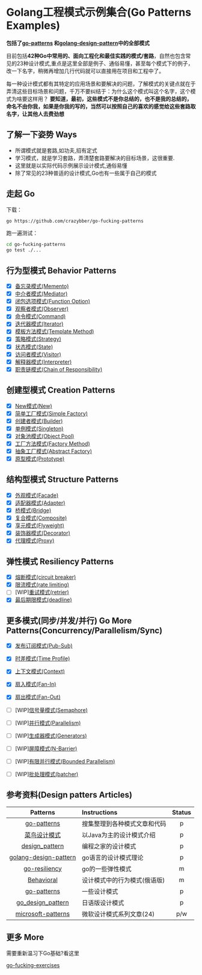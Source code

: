 # Golang工程模式示例集合(Go Patterns Examples)

**包括了[go-patterns](https://github.com/tmrts/go-patterns) 和[golang-design-pattern](https://github.com/senghoo/golang-design-pattern)中的全部模式**

目前包括**42种Go中常用的、面向工程化和最佳实践的模式/套路**，自然也包含常见的23种设计模式,重点是这里全部是例子、通俗易懂，甚至每个模式下的例子，改一下名字，稍微再增加几行代码就可以直接用在项目和工程中了。

每一种设计模式都有其特定的应用场景和要解决的问题，了解模式的关键点就在于弄清这些目标场景和问题，千万不要纠结于：为什么这个模式叫这个名字，这个模式为啥要这样用？ **要知道，最初，这些模式不是你总结的，也不是我的总结的，命名不由你我，如果是你我的写的，当然可以按照自己的喜欢的感觉给这些套路取名字，让其他人去费劲想**

## 了解一下姿势 Ways

+ 所谓模式就是套路,如功夫,招有定式
+ 学习模式，就是学习套路，弄清楚套路要解决的目标场景，这很重要.
+ 这里就是以实际代码示例展示设计模式,通俗易懂
+ 除了常见的23种普适的设计模式,Go也有一些属于自己的模式

## 走起 Go

下载：

```bash
go https://github.com/crazybber/go-fucking-patterns
```

跑一遍测试：

```bash
cd go-fucking-patterns
go test ./...
```

## 行为型模式 Behavior Patterns

+ [x] [备忘录模式(Memento)](./behavior/09_memento)
+ [x] [中介者模式(Mediator)](./behavior/01_mediator)
+ [x] [闭包选项模式(Function Option)](./behavior/02_option)
+ [x] [观察者模式(Observer)](./behavior/03_observer)
+ [x] [命令模式(Command)](./behavior/11_command)
+ [x] [迭代器模式(Iterator)](./behavior/04_iterator)
+ [x] [模板方法模式(Template Method)](./behavior/05_template_method)
+ [x] [策略模式(Strategy)](./behavior/12_strategy)
+ [x] [状态模式(State)](./behavior/behavior16_state)
+ [x] [访问者模式(Visitor)](./behavior/07_visitor)
+ [x] [解释器模式(Interpreter)](./behavior/08_interpreter)
+ [x] [职责链模式(Chain of Responsibility)](./behavior/06_chain_of_responsibility)

## 创建型模式 Creation Patterns

+ [x] [New模式(New)](./creation/01_new)
+ [x] [简单工厂模式(Simple Factory)](./creation/02_simple_factory)
+ [x] [创建者模式(Builder)](./creation/03_builder)
+ [x] [单例模式(Singleton)](./creation/06_singleton)
+ [x] [对象池模式(Object Pool)](./creation/04_object_pool)
+ [x] [工厂方法模式(Factory Method)](./creation/05_factory_method)
+ [x] [抽象工厂模式(Abstract Factory)](./creation/08_abstract_factory)
+ [x] [原型模式(Prototype)](./creation/07_prototype)

## 结构型模式 Structure Patterns

+ [x] [外观模式(Facade)](./structure/01_facade)
+ [x] [适配器模式(Adapter)](./structure/02_adapter)
+ [x] [桥模式(Bridge)](./structure/03_bridge)
+ [x] [复合模式(Composite)](./structure/05_composite)
+ [x] [享元模式(Flyweight)](./structure/04_flyweight)
+ [x] [装饰器模式(Decorator)](./structure/06_decorator)
+ [x] [代理模式(Proxy)](./structure/07_proxy)

## 弹性模式 Resiliency Patterns

+ [x] [熔断模式(circuit breaker)](./resiliency/01_circuit_breaker)
+ [x] [限流模式(rate limiting)](./resiliency/02_rate_limiting)
+ [ ] [WIP][重试模式(retrier)](./resiliency/04_retrier)
+ [x] [最后期限模式(deadline)](./resiliency/03_deadline)

## 更多模式(同步/并发/并行) Go More Patterns(Concurrency/Parallelism/Sync)

+ [x] [发布订阅模式(Pub-Sub)](./gomore/01_messages)
+ [x] [时差模式(Time Profile)](./gomore/02_profiles)
+ [x] [上下文模式(Context)](./gomore/03_context)
+ [x] [扇入模式(Fan-In)](./gomore/04_fan_in)
+ [x] [扇出模式(Fan-Out)](./gomore/05_fan_out)
+ [ ] [WIP][信号量模式(Semaphore)](./gomore/08_semaphore)
+ [ ] [WIP][并行模式(Parallelism)](./gomore/09_parallelism)
+ [ ] [WIP][生成器模式(Generators)](./gomore/10_generators)
+ [ ] [WIP][屏障模式(N-Barrier)](./gomore/11_n_barrier)
+ [ ] [WIP][有限并行模式(Bounded Parallelism)](./gomore/12_bounded_parallelism)
+ [ ] [WIP][批处理模式(batcher)](./gomore/13_batcher)



## 参考资料(Design patters Articles)

| Patterns | Instructions | Status |
|:-------:|:----------- |:------:|
| [go-patterns](https://github.com/crazybber/go-patterns)|搜集整理到各种模式文章和代码|p|
| [菜鸟设计模式](https://www.runoob.com/design-pattern/design-pattern-tutorial.html)|以Java为主的设计模式介绍|p|
| [design_pattern](http://c.biancheng.net/design_pattern)|编程之家的设计模式|p|
| [golang-design-pattern](https://github.com/senghoo/golang-design-pattern)|go语言的设计模式理论|p|
| [go-resiliency](https://github.com/eapache/go-resiliency)|go的一些弹性模式 |m|
| [Behavioral](https://github.com/AlexanderGrom/go-patterns/tree/master/Behavioral)|设计模式中的行为模式(俄语版)|m|
| [go-patterns](https://github.com/sevenelevenlee/go-patterns)|一些设计模式 |p|
| [go_design_pattern](https://github.com/monochromegane/go_design_pattern)|日语版设计模式|p|
| [microsoft-patterns](https://docs.microsoft.com/en-us/previous-versions/msp-n-p/dn600223(v=pandp.10))|微软设计模式系列文章(24)|p/w|

## 更多 More

需要重新温习下Go基础?看这里

[go-fucking-exercises](https://github.com/crazybber/go-fucking-exercise)
